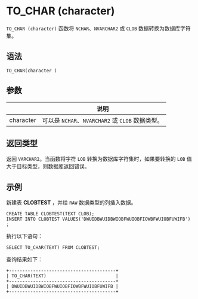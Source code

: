 TO_CHAR (character) 
========================================



`TO_CHAR (character)` 函数将 `NCHAR`、`NVARCHAR2` 或 `CLOB` 数据转换为数据库字符集。

语法 
--------------

    TO_CHAR(character )



参数 
--------------



|           |                   说明                   |
|-----------|----------------------------------------|
| character | 可以是 `NCHAR`、`NVARCHAR2` 或 `CLOB` 数据类型。 |



返回类型 
----------------

返回 `VARCHAR2`。当函数将字符 `LOB` 转换为数据库字符集时，如果要转换的 `LOB` 值大于目标类型，则数据库返回错误。

示例 
--------------

新建表 **CLOBTEST** ，并给 `RAW` 数据类型的列插入数据。

    CREATE TABLE CLOBTEST(TEXT CLOB);
    INSERT INTO CLOBTEST VALUES('DWUIDBWUIDBWIOBFWUIOBFIOWBFWUIOBFUWIFB') ;



执行以下语句：

    SELECT TO_CHAR(TEXT) FROM CLOBTEST;



查询结果如下：

    +----------------------------------------+
    | TO_CHAR(TEXT)                          |
    +----------------------------------------+
    | DWUIDBWUIDBWIOBFWUIOBFIOWBFWUIOBFUWIFB |
    +----------------------------------------+


